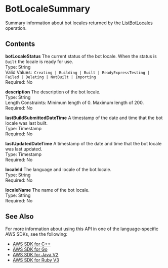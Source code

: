 # BotLocaleSummary<a name="API_BotLocaleSummary"></a>

Summary information about bot locales returned by the [ListBotLocales](API_ListBotLocales.md) operation\.

## Contents<a name="API_BotLocaleSummary_Contents"></a>

 **botLocaleStatus**   <a name="lexv2-Type-BotLocaleSummary-botLocaleStatus"></a>
The current status of the bot locale\. When the status is `Built` the locale is ready for use\.  
Type: String  
Valid Values:` Creating | Building | Built | ReadyExpressTesting | Failed | Deleting | NotBuilt | Importing`   
Required: No

 **description**   <a name="lexv2-Type-BotLocaleSummary-description"></a>
The description of the bot locale\.  
Type: String  
Length Constraints: Minimum length of 0\. Maximum length of 200\.  
Required: No

 **lastBuildSubmittedDateTime**   <a name="lexv2-Type-BotLocaleSummary-lastBuildSubmittedDateTime"></a>
A timestamp of the date and time that the bot locale was last built\.  
Type: Timestamp  
Required: No

 **lastUpdatedDateTime**   <a name="lexv2-Type-BotLocaleSummary-lastUpdatedDateTime"></a>
A timestamp of the date and time that the bot locale was last updated\.  
Type: Timestamp  
Required: No

 **localeId**   <a name="lexv2-Type-BotLocaleSummary-localeId"></a>
The language and locale of the bot locale\.  
Type: String  
Required: No

 **localeName**   <a name="lexv2-Type-BotLocaleSummary-localeName"></a>
The name of the bot locale\.  
Type: String  
Required: No

## See Also<a name="API_BotLocaleSummary_SeeAlso"></a>

For more information about using this API in one of the language\-specific AWS SDKs, see the following:
+  [ AWS SDK for C\+\+](https://docs.aws.amazon.com/goto/SdkForCpp/models.lex.v2-2020-08-07/BotLocaleSummary) 
+  [ AWS SDK for Go](https://docs.aws.amazon.com/goto/SdkForGoV1/models.lex.v2-2020-08-07/BotLocaleSummary) 
+  [ AWS SDK for Java V2](https://docs.aws.amazon.com/goto/SdkForJavaV2/models.lex.v2-2020-08-07/BotLocaleSummary) 
+  [ AWS SDK for Ruby V3](https://docs.aws.amazon.com/goto/SdkForRubyV3/models.lex.v2-2020-08-07/BotLocaleSummary) 